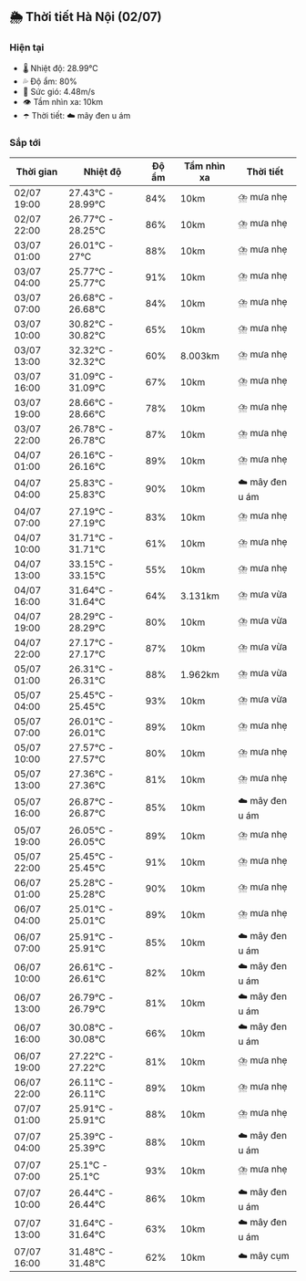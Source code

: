 ## 🌦️ Thời tiết Hà Nội (02/07)

### Hiện tại

- 🌡️ Nhiệt độ: 28.99℃
- 💦 Độ ẩm: 80%
- 💨 Sức gió: 4.48m/s
- 👁️ Tầm nhìn xa: 10km
- ☂️ Thời tiết: ☁️ mây đen u ám

### Sắp tới

| Thời gian | Nhiệt độ | Độ ẩm | Tầm nhìn xa | Thời tiết |
| --- | --- | --- | --- | --- |
| 02/07 19:00 | 27.43℃ - 28.99℃ | 84% | 10km | ⛈️ mưa nhẹ |
| 02/07 22:00 | 26.77℃ - 28.25℃ | 86% | 10km | ⛈️ mưa nhẹ |
| 03/07 01:00 | 26.01℃ - 27℃ | 88% | 10km | ⛈️ mưa nhẹ |
| 03/07 04:00 | 25.77℃ - 25.77℃ | 91% | 10km | ⛈️ mưa nhẹ |
| 03/07 07:00 | 26.68℃ - 26.68℃ | 84% | 10km | ⛈️ mưa nhẹ |
| 03/07 10:00 | 30.82℃ - 30.82℃ | 65% | 10km | ⛈️ mưa nhẹ |
| 03/07 13:00 | 32.32℃ - 32.32℃ | 60% | 8.003km | ⛈️ mưa nhẹ |
| 03/07 16:00 | 31.09℃ - 31.09℃ | 67% | 10km | ⛈️ mưa nhẹ |
| 03/07 19:00 | 28.66℃ - 28.66℃ | 78% | 10km | ⛈️ mưa nhẹ |
| 03/07 22:00 | 26.78℃ - 26.78℃ | 87% | 10km | ⛈️ mưa nhẹ |
| 04/07 01:00 | 26.16℃ - 26.16℃ | 89% | 10km | ⛈️ mưa nhẹ |
| 04/07 04:00 | 25.83℃ - 25.83℃ | 90% | 10km | ☁️ mây đen u ám |
| 04/07 07:00 | 27.19℃ - 27.19℃ | 83% | 10km | ⛈️ mưa nhẹ |
| 04/07 10:00 | 31.71℃ - 31.71℃ | 61% | 10km | ⛈️ mưa nhẹ |
| 04/07 13:00 | 33.15℃ - 33.15℃ | 55% | 10km | ⛈️ mưa nhẹ |
| 04/07 16:00 | 31.64℃ - 31.64℃ | 64% | 3.131km | ⛈️ mưa vừa |
| 04/07 19:00 | 28.29℃ - 28.29℃ | 80% | 10km | ⛈️ mưa vừa |
| 04/07 22:00 | 27.17℃ - 27.17℃ | 87% | 10km | ⛈️ mưa vừa |
| 05/07 01:00 | 26.31℃ - 26.31℃ | 88% | 1.962km | ⛈️ mưa vừa |
| 05/07 04:00 | 25.45℃ - 25.45℃ | 93% | 10km | ⛈️ mưa vừa |
| 05/07 07:00 | 26.01℃ - 26.01℃ | 89% | 10km | ⛈️ mưa nhẹ |
| 05/07 10:00 | 27.57℃ - 27.57℃ | 80% | 10km | ⛈️ mưa nhẹ |
| 05/07 13:00 | 27.36℃ - 27.36℃ | 81% | 10km | ⛈️ mưa nhẹ |
| 05/07 16:00 | 26.87℃ - 26.87℃ | 85% | 10km | ☁️ mây đen u ám |
| 05/07 19:00 | 26.05℃ - 26.05℃ | 89% | 10km | ⛈️ mưa nhẹ |
| 05/07 22:00 | 25.45℃ - 25.45℃ | 91% | 10km | ⛈️ mưa nhẹ |
| 06/07 01:00 | 25.28℃ - 25.28℃ | 90% | 10km | ⛈️ mưa nhẹ |
| 06/07 04:00 | 25.01℃ - 25.01℃ | 89% | 10km | ⛈️ mưa nhẹ |
| 06/07 07:00 | 25.91℃ - 25.91℃ | 85% | 10km | ☁️ mây đen u ám |
| 06/07 10:00 | 26.61℃ - 26.61℃ | 82% | 10km | ☁️ mây đen u ám |
| 06/07 13:00 | 26.79℃ - 26.79℃ | 81% | 10km | ☁️ mây đen u ám |
| 06/07 16:00 | 30.08℃ - 30.08℃ | 66% | 10km | ☁️ mây đen u ám |
| 06/07 19:00 | 27.22℃ - 27.22℃ | 81% | 10km | ⛈️ mưa nhẹ |
| 06/07 22:00 | 26.11℃ - 26.11℃ | 89% | 10km | ⛈️ mưa nhẹ |
| 07/07 01:00 | 25.91℃ - 25.91℃ | 88% | 10km | ⛈️ mưa nhẹ |
| 07/07 04:00 | 25.39℃ - 25.39℃ | 88% | 10km | ☁️ mây đen u ám |
| 07/07 07:00 | 25.1℃ - 25.1℃ | 93% | 10km | ⛈️ mưa nhẹ |
| 07/07 10:00 | 26.44℃ - 26.44℃ | 86% | 10km | ☁️ mây đen u ám |
| 07/07 13:00 | 31.64℃ - 31.64℃ | 63% | 10km | ☁️ mây đen u ám |
| 07/07 16:00 | 31.48℃ - 31.48℃ | 62% | 10km | ☁️ mây cụm |
